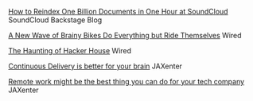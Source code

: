 [How to Reindex One Billion Documents in One Hour at SoundCloud](https://developers.soundcloud.com/blog/how-to-reindex-1-billion-documents-in-1-hour-at-soundcloud.rss)
SoundCloud Backstage Blog

[A New Wave of Brainy Bikes Do Everything but Ride Themselves](https://www.wired.com/story/cycling-smart-connected-tech-sram/)
Wired

[The Haunting of Hacker House](https://www.wired.com/story/the-haunting-of-hacker-house/)
Wired

[Continuous Delivery is better for your brain](https://jaxenter.com/continuous-delivery-better-brain-157121.html)
JAXenter

[Remote work might be the best thing you can do for your tech company](https://jaxenter.com/remote-work-best-thing-for-your-company-157104.html)
JAXenter

